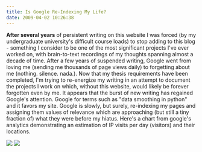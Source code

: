 ```yaml
---
title: Is Google Re-Indexing My Life?
date: 2009-04-02 10:26:38
---
```




 __After several years__ of persistent writing on this website I was forced (by my undergraduate university's difficult course loads) to stop adding to this blog - something I consider to be one of the most significant projects I've ever worked on, with brain-to-text recordings of my thoughts spanning almost a decade of time.  After a few years of suspended writing, Google went from loving me (sending me thousands of page views daily) to forgetting about me (nothing. silence. nada.).  Now that my thesis requirements have been completed, I'm trying to re-energize my writing in an attempt to document the projects I work on which, without this website, would likely be forever forgotten even by me.  It appears that the burst of new writing has regained Google's attention.  Google for terms such as "data smoothing in python" and it favors my site.  Google is slowly, but surely, re-indexing my pages and assigning them values of relevance which are approaching (but still a tiny fraction of) what they were before my hiatus.  Here's a chart from google's analytics demonstrating an estimation of IP visits per day (visitors) and their locations.

<div class="text-center img-border">

![](https://swharden.com/static/2009/04/02/visitbyday.png)
![](https://swharden.com/static/2009/04/02/visitsites.png)

</div>
